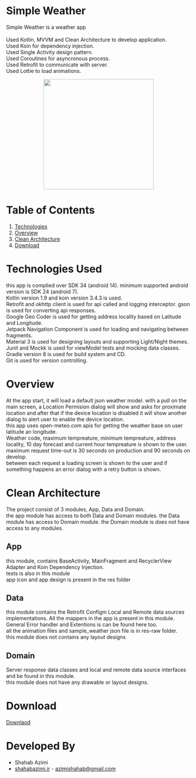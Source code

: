 # Simple Weather

Simple Weather is a weather app<br>
</br>Used Kotlin, MVVM and Clean Architecture to develop application.
</br>Used Koin for dependency injection.
</br>Used Single Activity design pattern.
</br>Used Coroutines for asyncronous process.
</br>Used Retrofit to communicate with server.
</br>Used Lottie to load animations.

<p align="center">
  <img src="Screenshot.png" width="300" />
</p>

# Table of Contents
1. [Technologies](https://github.com/ShahabGT/EliqWeather#technologies)<br>
2. [Overview](https://github.com/ShahabGT/EliqWeather#overview)<br>
3. [Clean Architecture](https://github.com/ShahabGT/EliqWeather#clean-architecture)<br>
4. [Download](https://github.com/ShahabGT/EliqWeather#download)<br>

# Technologies Used
this app is complied over SDK 34 (android 14). minimum supported android version is SDK 24 (android 7).
</br>Kotlin version 1.9 and koin version 3.4.3 is used.
</br>Retrofit and okhttp client is used for api called and logging interceptor. gson is used for converting api responses.
</br>Google Geo Coder is used for getting address locality based on Latitude and Longitude.
</br>Jetpack Navigation Component is used for loading and navigating between fragments.
</br>Material 3 is used for designing layouts and supporting Light/Night themes.
</br>Junit and Mockk is used for viewModel tests and mocking data classes.
</br>Gradle version 8 is used for build system and CD.
</br>Git is used for version controlling.

# Overview
At the app start, it will load a default json weather model. with a pull on the main screen, a Location Permision dialog will show and asks for proximate location and after that if the device location is disabled it will show another dialog to alert user to enable the device location.
</br>this app uses open-meteo.com apis for getting the weather base on user latitude an longitude.
</br>Weather code, maximum tempreature, minimum tempreature, address locality, 10 day forecast and current hour tempreature is shown to the user.
</br>maximum request time-out is 30 seconds on production and 90 seconds on develop.
</br>between each request a loading screen is shown to the user and if something happens an error dialog with a retry button is shown.

# Clean Architecture
The project consist of 3 modules, App, Data and Domain.
</br>the app module has access to both Data and Domain modules. the Data module has access to Domain module. the Domain module is does not have access to any modules.
## App
this module, contains BaseActivity, MainFragment and RecyclerView Adapter and Koin Dependency Injection.
</br>tests is also in this module
</br>app icon and app design is present in the res folder

## Data
this module contains the Retrofit Configm Local and Remote data sources implementations. All the mappers in the app is present in this module. General Error handler and Extentions is can be found here too.
</br>all the animation files and sample_weather json file is in res-raw folder.
</br>this module does not contains any layout designs

## Domain
Server response data classes and local and remote data source interfaces and be found in this module.
</br>this module does not have any drawable or layout designs.

# Download
[Downlaod](https://github.com/ShahabGT/EliqWeather/blob/master/eliq_weather_v.1.0.0.apk)


# Developed By

* Shahab Azimi
 * [shahabazimi.ir](http://shahabazimi.ir) - <azimishahab@gmail.com>
